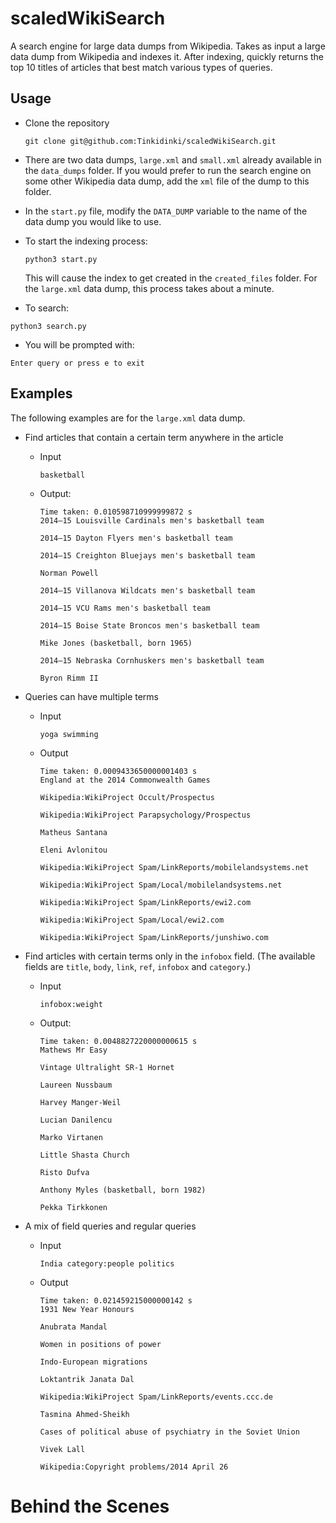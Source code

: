 # scaledWikiSearch

A search engine for large data dumps from Wikipedia. Takes as input a large data dump from Wikipedia and indexes it. After indexing, quickly returns the top 10 titles of articles that best match various types of queries. 

## Usage

- Clone the repository

    ```git clone git@github.com:Tinkidinki/scaledWikiSearch.git```

- There are two data dumps, `large.xml` and `small.xml` already available in the `data_dumps` folder. If you would prefer to run the search engine on some other Wikipedia data dump, add the `xml` file of the dump to this folder. 

- In the `start.py` file, modify the `DATA_DUMP` variable to the name of the data dump you would like to use.

- To start the indexing process:

    ```python3 start.py```
    
    This will cause the index to get created in the `created_files` folder. For the `large.xml` data dump, this process takes about a minute.

- To search:

```python3 search.py```

- You will be prompted with:

```Enter query or press e to exit```


## Examples

The following examples are for the `large.xml` data dump.

- Find articles that contain a certain term anywhere in the article
    - Input
        ```
        basketball
        ```
    - Output:

        ```
        Time taken: 0.010598710999999872 s
        2014–15 Louisville Cardinals men's basketball team
            
        2014–15 Dayton Flyers men's basketball team
            
        2014–15 Creighton Bluejays men's basketball team
            
        Norman Powell
            
        2014–15 Villanova Wildcats men's basketball team
            
        2014–15 VCU Rams men's basketball team
            
        2014–15 Boise State Broncos men's basketball team
            
        Mike Jones (basketball, born 1965)
            
        2014–15 Nebraska Cornhuskers men's basketball team
            
        Byron Rimm II
        ```

- Queries can have multiple terms 

    - Input
        ```
        yoga swimming
        ```

    - Output
        ```
        Time taken: 0.0009433650000001403 s
        England at the 2014 Commonwealth Games
            
        Wikipedia:WikiProject Occult/Prospectus
            
        Wikipedia:WikiProject Parapsychology/Prospectus
            
        Matheus Santana
            
        Eleni Avlonitou
            
        Wikipedia:WikiProject Spam/LinkReports/mobilelandsystems.net
            
        Wikipedia:WikiProject Spam/Local/mobilelandsystems.net
            
        Wikipedia:WikiProject Spam/LinkReports/ewi2.com
            
        Wikipedia:WikiProject Spam/Local/ewi2.com
            
        Wikipedia:WikiProject Spam/LinkReports/junshiwo.com
        ```

- Find articles with certain terms only in the `infobox` field. (The available fields are `title`, `body`, `link`, `ref`, `infobox` and `category`.) 
    - Input
        ```
        infobox:weight
        ```
    - Output:
        ```
        Time taken: 0.0048827220000000615 s
        Mathews Mr Easy
            
        Vintage Ultralight SR-1 Hornet
            
        Laureen Nussbaum
            
        Harvey Manger-Weil
            
        Lucian Danilencu
            
        Marko Virtanen
            
        Little Shasta Church
            
        Risto Dufva
            
        Anthony Myles (basketball, born 1982)
            
        Pekka Tirkkonen
        ```

- A mix of field queries and regular queries
    - Input
        ```
        India category:people politics
        ```
    - Output
        ```
        Time taken: 0.021459215000000142 s
        1931 New Year Honours
            
        Anubrata Mandal
            
        Women in positions of power
            
        Indo-European migrations
            
        Loktantrik Janata Dal
            
        Wikipedia:WikiProject Spam/LinkReports/events.ccc.de
            
        Tasmina Ahmed-Sheikh
            
        Cases of political abuse of psychiatry in the Soviet Union
            
        Vivek Lall
            
        Wikipedia:Copyright problems/2014 April 26
        ```

# Behind the Scenes


